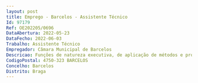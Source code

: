 ```yaml
--- 
layout: post
title: Emprego - Barcelos - Assistente Técnico
Id: 97179
Ref: OE202205/0696
DataAbertura: 2022-05-23
DataFecho: 2022-06-03
Trabalho: Assistente Técnico
Empregador: Câmara Municipal de Barcelos
Descricao: Funções de natureza executiva, de aplicação de métodos e processos, com grau de complexidade 2, designadamente, funções administrativas no âmbito de atuação da Unidade Orgânica.
CodigoPostal: 4750-323 BARCELOS
Concelho: Barcelos
Distrito: Braga
--- 
```

